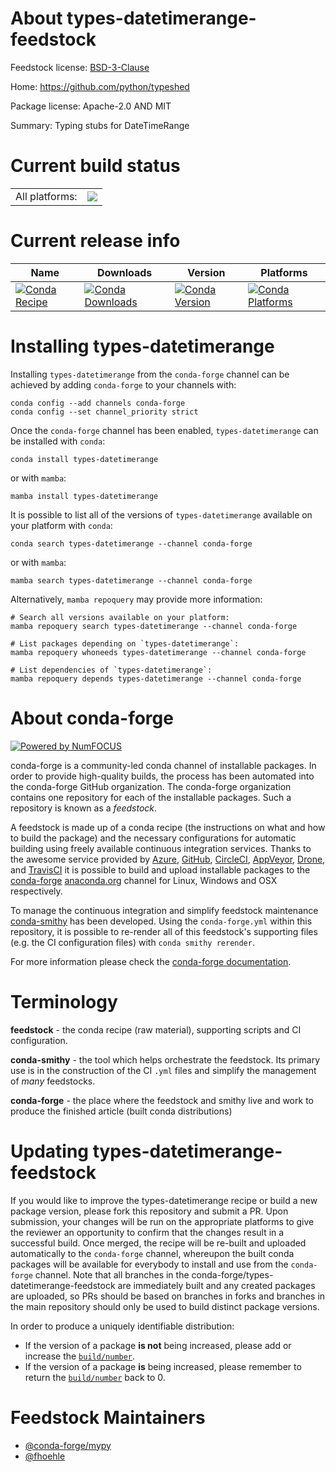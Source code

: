 About types-datetimerange-feedstock
===================================

Feedstock license: [BSD-3-Clause](https://github.com/conda-forge/types-datetimerange-feedstock/blob/main/LICENSE.txt)

Home: https://github.com/python/typeshed

Package license: Apache-2.0 AND MIT

Summary: Typing stubs for DateTimeRange

Current build status
====================


<table><tr><td>All platforms:</td>
    <td>
      <a href="https://dev.azure.com/conda-forge/feedstock-builds/_build/latest?definitionId=13189&branchName=main">
        <img src="https://dev.azure.com/conda-forge/feedstock-builds/_apis/build/status/types-datetimerange-feedstock?branchName=main">
      </a>
    </td>
  </tr>
</table>

Current release info
====================

| Name | Downloads | Version | Platforms |
| --- | --- | --- | --- |
| [![Conda Recipe](https://img.shields.io/badge/recipe-types--datetimerange-green.svg)](https://anaconda.org/conda-forge/types-datetimerange) | [![Conda Downloads](https://img.shields.io/conda/dn/conda-forge/types-datetimerange.svg)](https://anaconda.org/conda-forge/types-datetimerange) | [![Conda Version](https://img.shields.io/conda/vn/conda-forge/types-datetimerange.svg)](https://anaconda.org/conda-forge/types-datetimerange) | [![Conda Platforms](https://img.shields.io/conda/pn/conda-forge/types-datetimerange.svg)](https://anaconda.org/conda-forge/types-datetimerange) |

Installing types-datetimerange
==============================

Installing `types-datetimerange` from the `conda-forge` channel can be achieved by adding `conda-forge` to your channels with:

```
conda config --add channels conda-forge
conda config --set channel_priority strict
```

Once the `conda-forge` channel has been enabled, `types-datetimerange` can be installed with `conda`:

```
conda install types-datetimerange
```

or with `mamba`:

```
mamba install types-datetimerange
```

It is possible to list all of the versions of `types-datetimerange` available on your platform with `conda`:

```
conda search types-datetimerange --channel conda-forge
```

or with `mamba`:

```
mamba search types-datetimerange --channel conda-forge
```

Alternatively, `mamba repoquery` may provide more information:

```
# Search all versions available on your platform:
mamba repoquery search types-datetimerange --channel conda-forge

# List packages depending on `types-datetimerange`:
mamba repoquery whoneeds types-datetimerange --channel conda-forge

# List dependencies of `types-datetimerange`:
mamba repoquery depends types-datetimerange --channel conda-forge
```


About conda-forge
=================

[![Powered by
NumFOCUS](https://img.shields.io/badge/powered%20by-NumFOCUS-orange.svg?style=flat&colorA=E1523D&colorB=007D8A)](https://numfocus.org)

conda-forge is a community-led conda channel of installable packages.
In order to provide high-quality builds, the process has been automated into the
conda-forge GitHub organization. The conda-forge organization contains one repository
for each of the installable packages. Such a repository is known as a *feedstock*.

A feedstock is made up of a conda recipe (the instructions on what and how to build
the package) and the necessary configurations for automatic building using freely
available continuous integration services. Thanks to the awesome service provided by
[Azure](https://azure.microsoft.com/en-us/services/devops/), [GitHub](https://github.com/),
[CircleCI](https://circleci.com/), [AppVeyor](https://www.appveyor.com/),
[Drone](https://cloud.drone.io/welcome), and [TravisCI](https://travis-ci.com/)
it is possible to build and upload installable packages to the
[conda-forge](https://anaconda.org/conda-forge) [anaconda.org](https://anaconda.org/)
channel for Linux, Windows and OSX respectively.

To manage the continuous integration and simplify feedstock maintenance
[conda-smithy](https://github.com/conda-forge/conda-smithy) has been developed.
Using the ``conda-forge.yml`` within this repository, it is possible to re-render all of
this feedstock's supporting files (e.g. the CI configuration files) with ``conda smithy rerender``.

For more information please check the [conda-forge documentation](https://conda-forge.org/docs/).

Terminology
===========

**feedstock** - the conda recipe (raw material), supporting scripts and CI configuration.

**conda-smithy** - the tool which helps orchestrate the feedstock.
                   Its primary use is in the construction of the CI ``.yml`` files
                   and simplify the management of *many* feedstocks.

**conda-forge** - the place where the feedstock and smithy live and work to
                  produce the finished article (built conda distributions)


Updating types-datetimerange-feedstock
======================================

If you would like to improve the types-datetimerange recipe or build a new
package version, please fork this repository and submit a PR. Upon submission,
your changes will be run on the appropriate platforms to give the reviewer an
opportunity to confirm that the changes result in a successful build. Once
merged, the recipe will be re-built and uploaded automatically to the
`conda-forge` channel, whereupon the built conda packages will be available for
everybody to install and use from the `conda-forge` channel.
Note that all branches in the conda-forge/types-datetimerange-feedstock are
immediately built and any created packages are uploaded, so PRs should be based
on branches in forks and branches in the main repository should only be used to
build distinct package versions.

In order to produce a uniquely identifiable distribution:
 * If the version of a package **is not** being increased, please add or increase
   the [``build/number``](https://docs.conda.io/projects/conda-build/en/latest/resources/define-metadata.html#build-number-and-string).
 * If the version of a package **is** being increased, please remember to return
   the [``build/number``](https://docs.conda.io/projects/conda-build/en/latest/resources/define-metadata.html#build-number-and-string)
   back to 0.

Feedstock Maintainers
=====================

* [@conda-forge/mypy](https://github.com/orgs/conda-forge/teams/mypy/)
* [@fhoehle](https://github.com/fhoehle/)

